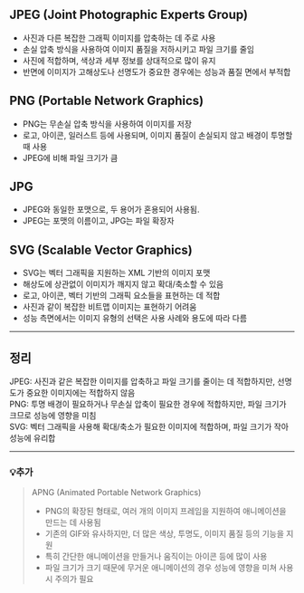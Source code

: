 ## JPEG (Joint Photographic Experts Group)

- 사진과 다른 복잡한 그래픽 이미지를 압축하는 데 주로 사용
- 손실 압축 방식을 사용하여 이미지 품질을 저하시키고 파일 크기를 줄임
- 사진에 적합하며, 색상과 세부 정보를 상대적으로 많이 유지
- 반면에 이미지가 고해상도나 선명도가 중요한 경우에는 성능과 품질 면에서 부적합

## PNG (Portable Network Graphics)

- PNG는 무손실 압축 방식을 사용하여 이미지를 저장
- 로고, 아이콘, 일러스트 등에 사용되며, 이미지 품질이 손실되지 않고 배경이 투명할 때 사용
- JPEG에 비해 파일 크기가 큼

## JPG

- JPEG와 동일한 포맷으로, 두 용어가 혼용되어 사용됨.
- JPEG는 포맷의 이름이고, JPG는 파일 확장자

## SVG (Scalable Vector Graphics)

- SVG는 벡터 그래픽을 지원하는 XML 기반의 이미지 포맷
- 해상도에 상관없이 이미지가 깨지지 않고 확대/축소할 수 있음
- 로고, 아이콘, 벡터 기반의 그래픽 요소들을 표현하는 데 적합
- 사진과 같이 복잡한 비트맵 이미지는 표현하기 어려움
- 성능 측면에서는 이미지 유형의 선택은 사용 사례와 용도에 따라 다름

<hr/>

## 정리

JPEG: 사진과 같은 복잡한 이미지를 압축하고 파일 크기를 줄이는 데 적합하지만, 선명도가 중요한 이미지에는 적합하지 않음 <br/>
PNG: 투명 배경이 필요하거나 무손실 압축이 필요한 경우에 적합하지만, 파일 크기가 크므로 성능에 영향을 미침<br/>
SVG: 벡터 그래픽을 사용해 확대/축소가 필요한 이미지에 적합하며, 파일 크기가 작아 성능에 유리합<br/>

<hr/>

### 💡추가

> APNG (Animated Portable Network Graphics)
>
> - PNG의 확장된 형태로, 여러 개의 이미지 프레임을 지원하여 애니메이션을 만드는 데 사용됨
> - 기존의 GIF와 유사하지만, 더 많은 색상, 투명도, 이미지 품질 등의 기능을 지원
> - 특히 간단한 애니메이션을 만들거나 움직이는 아이콘 등에 많이 사용
> - 파일 크기가 크기 때문에 무거운 애니메이션의 경우 성능에 영향을 미쳐 사용 시 주의가 필요
